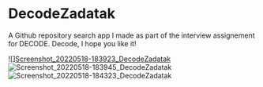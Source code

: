 # DecodeZadatak
 
A Github repository search app I made as part of the interview assignement for DECODE.
Decode, I hope you like it!

![][Screenshot_20220518-183923_DecodeZadatak](https://user-images.githubusercontent.com/93731591/169097560-ba75f668-adfe-47b7-baba-e127942c92a8.jpg|width=200)
![Screenshot_20220518-183945_DecodeZadatak](https://user-images.githubusercontent.com/93731591/169097583-861ab9d9-6ba8-499f-b1ce-aafba3f6c9b8.jpg)
![Screenshot_20220518-184323_DecodeZadatak](https://user-images.githubusercontent.com/93731591/169097591-5f46a71e-2a4d-4f4b-8d8b-5f85ee59389e.jpg)


